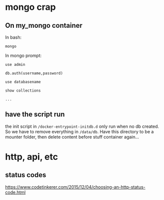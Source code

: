 
# mongo crap

## On my_mongo container

In bash:

```
mongo
```

In mongo prompt:

```
use admin

db.auth(username,password)

use databasename

show collections

...
```

## have the script run

the init script in `/docker-entrypoint-initdb.d` only run when no db created.
So we have to remove everything in `/data/db`.
Have this directory to be a mounter folder, then delete content before stuff container again...

# http, api, etc

## status codes

https://www.codetinkerer.com/2015/12/04/choosing-an-http-status-code.html
